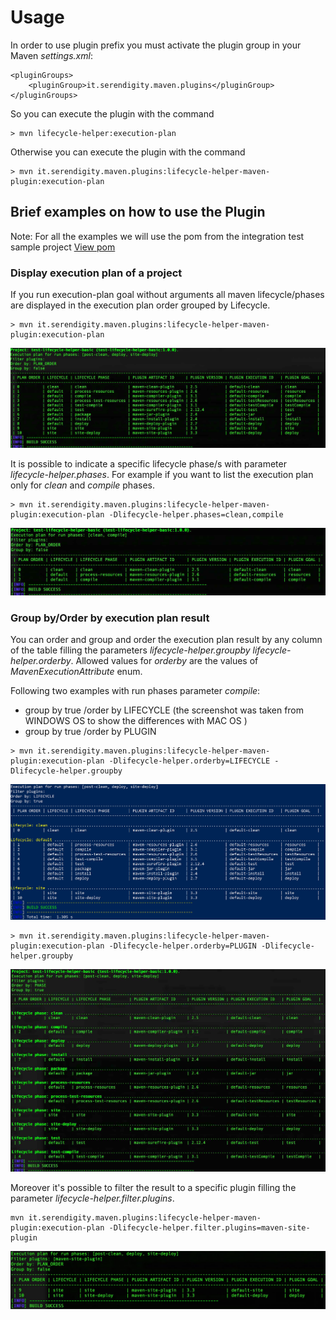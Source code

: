# Usage

In order to use plugin prefix you must activate the plugin group in your Maven *settings.xml*:

```
<pluginGroups>
    <pluginGroup>it.serendigity.maven.plugins</pluginGroup>
</pluginGroups>
```

So you can execute the plugin with the command
```
> mvn lifecycle-helper:execution-plan
```

Otherwise you can execute the plugin with the command
```
> mvn it.serendigity.maven.plugins:lifecycle-helper-maven-plugin:execution-plan
```

## Brief examples on how to use the Plugin
Note: For all the examples we will use the pom from the integration test sample project
[View pom](https://github.com/serendipity-projects/lifecycle-helper-maven-plugin/blob/master/src/it/execution-plan/pom.xml)

### Display execution plan of a project

If you run execution-plan goal without arguments all maven lifecycle/phases are displayed in the execution plan order grouped by Lifecycle.

```
> mvn it.serendigity.maven.plugins:lifecycle-helper-maven-plugin:execution-plan
```

![Example](images/example_execution_plan.jpg)


It is possible to indicate a specific lifecycle phase/s with parameter *lifecycle-helper.phases*.
For example if you want to list the execution plan only for *clean* and *compile* phases.

```
> mvn it.serendigity.maven.plugins:lifecycle-helper-maven-plugin:execution-plan -Dlifecycle-helper.phases=clean,compile
```
![Example](images/example_execution_plan_phases.jpg)


### Group by/Order by execution plan result
You can order and group and order the execution plan result by any column of the table filling the parameters *lifecycle-helper.groupby* *lifecycle-helper.orderby*.
Allowed values for *orderby* are the values of *MavenExecutionAttribute* enum.

Following two examples with run phases parameter *compile*:

- group by true /order by LIFECYCLE (the screenshot was taken from WINDOWS OS to show the differences with MAC OS
)
- group by true /order by PLUGIN

```
> mvn it.serendigity.maven.plugins:lifecycle-helper-maven-plugin:execution-plan -Dlifecycle-helper.orderby=LIFECYCLE -Dlifecycle-helper.groupby
```

![Example](images/example_1.jpg)

```
> mvn it.serendigity.maven.plugins:lifecycle-helper-maven-plugin:execution-plan -Dlifecycle-helper.orderby=PLUGIN -Dlifecycle-helper.groupby

```

![Example](images/example_execution_plan_group_phase.jpg)

Moreover it's possible to filter the result to a specific plugin filling the parameter *lifecycle-helper.filter.plugins*.

```
mvn it.serendigity.maven.plugins:lifecycle-helper-maven-plugin:execution-plan -Dlifecycle-helper.filter.plugins=maven-site-plugin
```

![Example](images/example_execution_plan_filter_plugin.jpg)
